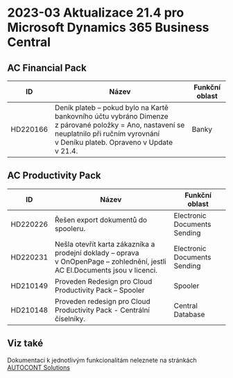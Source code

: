 # 2023-03 Aktualizace 21.4 pro Microsoft Dynamics 365 Business Central

## AC Financial Pack

|ID  |Název  |Funkční oblast  |
|---------|---------|---------|
|HD220166 | Deník plateb – pokud bylo na Kartě bankovního účtu vybráno Dimenze z párované položky = Ano, nastavení se neuplatnilo při ručním vyrovnání v Deníku plateb. Opraveno v Update v 21.4. | Banky        |

## AC Productivity Pack

|ID  |Název  |Funkční oblast  |
|---------|---------|---------|
|HD220226 | Řešen export dokumentů do spooleru. | Electronic Documents Sending |
|HD220231 |Nešla otevřít karta zákazníka a prodejní doklady – oprava v OnOpenPage – zohlednění, jestli AC El.Documents jsou v licenci.| Electronic Documents Sending |
|HD210149 |Proveden Redesign pro Cloud Productivity Pack – Spooler|Spooler|
|HD210148 |Proveden redesign pro Cloud Productivity Pack - Centrální číselníky.|Central Database|

## Viz také

Dokumentaci k jednotlivým funkcionalitám neleznete na stránkách [AUTOCONT Solutions](https://muj.autocont.cz/docs/cs-cz/dynamics365/business-central/AC-Solutions/ac-solutions.html)
